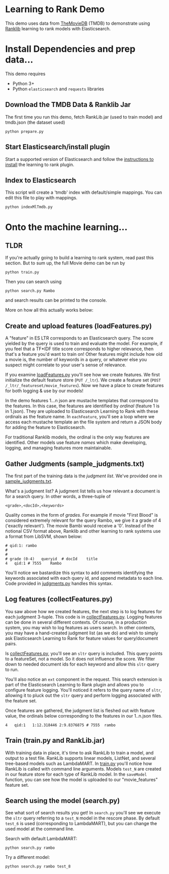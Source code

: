 # Learning to Rank Demo

This demo uses data from [TheMovieDB](http://themoviedb.org) (TMDB) to demonstrate using [Ranklib](https://sourceforge.net/p/lemur/wiki/RankLib/) learning to rank models with Elasticsearch.

# Install Dependencies and prep data...

This demo requires

- Python 3+
- Python `elasticsearch` and `requests` libraries

## Download the TMDB Data & Ranklib Jar

The first time you run this demo, fetch RankLib.jar (used to train model) and tmdb.json (the dataset used)

```
python prepare.py
```

## Start Elasticsearch/install plugin

Start a supported version of Elasticsearch and follow the [instructions to install](https://github.com/o19s/elasticsearch-learning-to-rank#installing) the learning to rank plugin.

## Index to Elasticsearch

This script will create a 'tmdb' index with default/simple mappings. You can edit this file to play with mappings.

```
python indexMlTmdb.py
```

# Onto the machine learning...

## TLDR

If you're actually going to build a learning to rank system, read past this section. But to sum up, the full Movie demo can be run by

```
python train.py
```

Then you can search using

```
python search.py Rambo
```

and search results can be printed to the console.

More on how all this actually works below:

## Create and upload features (loadFeatures.py)

A "feature" in ES LTR corresponds to an Elasticsearch query. The score yielded by the query is used to train and evaluate the model. For example, if you feel that a TF\*IDF title score corresponds to higher relevance, then that's a feature you'd want to train on! Other features might include how old a movie is, the number of keywords in a query, or whatever else you suspect might correlate to your user's sense of relevance.

If you examine [loadFeatures.py](loadFeatures.py) you'll see how we create features. We first initialize the default feature store (`PUT /_ltr`). We create a feature set (`POST /_ltr/_featureset/movie_features`). Now we have a place to create features for both logging & use by our models!

In the demo features 1...n json are mustache templates that correspond to the features. In this case, the features are identified by *ordinal* (feature 1 is in 1.json). They are uploaded to Elasticsearch Learning to Rank with these ordinals as the feature name. In `eachFeature`, you'll see a loop where we access each mustache template an the file system and return a JSON body for adding the feature to Elasticsearch.

For traditional Ranklib models, the ordinal is the only way features are identified. Other models use feature *names* which make developing, logging, and managing features more maintainable.

## Gather Judgments (sample_judgments.txt)

The first part of the training data is the *judgment list*. We've provided one in [sample_judgments.txt](sample_judgments.txt). 

What's a judgment list? A judgment list tells us how relevant a document is for a search query. In other words, a three-tuple of 

```
<grade>,<docId>,<keywords>
```

Quality comes in the form of *grades*. For example if movie "First Blood" is considered extremely relevant for the query Rambo, we give it a grade of 4 ('exactly relevant'). The movie Bambi would receive a '0'. Instead of the notional CSV format above, Ranklib and other learning to rank systems use a format from LibSVM, shown below:

```
# qid:1: rambo
#
#
# grade (0-4)	queryid	 # docId	title
4	qid:1 #	7555	Rambo
```

You'll notice we bastardize this syntax to add comments identifying the keywords associated with each query id, and append metadata to each line. Code provided in [judgments.py](judgments.py) handles this syntax.

## Log features (collectFeatures.py)

You saw above how we created features, the next step is to log features for each judgment 3-tuple. This code is in [collectFeatures.py](collectFeatures.py). Logging features can be done in several different contexts. Of course, in a production system, you may wish to log features as users search. In other contexts, you may have a hand-created judgment list (as we do) and wish to simply ask Elasticsearch Learning to Rank for feature values for query/document pairs.

Is [collectFeatures.py](collectFeatures.py), you'll see an `sltr` query is included. This query points to a featureSet, not a model. So it does not influence the score. We filter down to needed document ids for each keyword and allow this `sltr` query to run.

You'll also notice an `ext` component in the request. This search extension is part of the Elasticsearch Learning to Rank plugin and allows you to configure feature logging. You'll noticed it refers to the query name of `sltr`, allowing it to pluck out the `sltr` query and perform logging associated with the feature set.

Once features are gathered, the judgment list is fleshed out with feature value, the ordinals below corresponding to the features in our 1..n.json files.

```
4	qid:1	1:12.318446	2:9.8376875 # 7555	rambo
```

## Train (train.py and RankLib.jar)

With training data in place, it's time to ask RankLib to train a model, and output to a test file. RankLib supports linear models, ListNet, and several tree-based models such as LambdaMART. In [train.py](train.py) you'll notice how RankLib is called with command line arguments. Models `test_N` are created in our feature store for each type of RankLib model. In the `saveModel` function, you can see how the model is uploaded to our "movie_features" feature set.

## Search using the model (search.py)

See what sort of search results you get! In `search.py` you'll see we execute the `sltr` query referring to a `test_N` model in the rescore phase. By default `test_6` is used (corresponding to LambdaMART), but you can change the used model at the command line.

Search with default LambdaMART:

```
python search.py rambo
```

Try a different model:

```
python search.py rambo test_8
```
